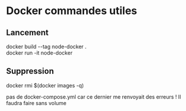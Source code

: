 # Docker commandes utiles
## Lancement
docker build --tag node-docker .  
docker run -it node-docker
## Suppression
docker rmi $(docker images -q)  


pas de docker-compose.yml car ce dernier me renvoyait des erreurs !
Il faudra faire sans volume